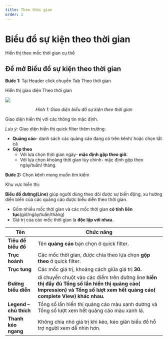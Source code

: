 ```yaml
---
title: Theo thời gian
order: 2
---
```


# Biểu đồ sự kiện theo thời gian
Hiển thị theo mốc thời gian cụ thể
## Để mở Biểu đồ sự kiện theo thời gian

**Bước 1:** Tại Header click chuyển Tab Theo thời gian

Hiển thị giao diện Theo thời gian

![](//images/dai/event-chart-by-timeseries.png)

<center>

*Hình 1: Giao diện biểu đồ sự kiện theo thời gian*

</center>

Giao diện hiển thị với các thông tin mặc định.

*Lưu ý:* Giao diện hiển thị quick filter thêm trường:
* **Quảng cáo**- danh sách các quảng cáo đang có trên kênh/ hoặc chọn tất cả
* **Gộp theo**
    * Với lựa chọn thời gian ngày- **mặc định gộp theo giờ.**
    * Với lựa chọn khoảng thời gian tùy chỉnh- mặc định gộp theo ngày/tuần/ tháng.

**Bước 2:** Chọn kênh mong muốn tìm kiếm

Khu vực hiển thị:

**Biểu đồ đường(Line)** giúp người dùng theo dõi được sự biến động, xu hướng diễn biến của các quảng cáo được biểu diễn theo thời gian.
* Gồm nhiều mốc thời gian và các mốc thời gian **có tính liên tục**(giờ/ngày/tuần/tháng)
* Giá trị của các mốc thời gian là **độc lập với nhau.**


| Tên                    | Chức năng                                                                                                                                                                 |
| ---------------------- | ------------------------------------------------------------------------------------------------------------------------------------------------------------------------- |
| **Tiêu đề biểu đồ**    | Tên **quảng cáo** bạn chọn ở quick filter.                                                                                                                                |
| **Trục hoành**         | Các mốc thời gian, được chia theo lựa chọn **gộp theo** ở quick filter.                                                                                                   |
| **Trục tung**          | Các mốc giá trị, khoảng cách giữa giá trị **30.**                                                                                                                         |
| **Đường biểu diễn**    | di chuyển chuột vào các điểm trên đường line **hiển thị đầy đủ Tổng số lần hiển thị quảng cáo( Impression) và Tổng số lượt xem hết quảng cáo( complete View) khác nhau.** |
| **Legend – chú thích** | Tổng số lần hiển thị quảng cáo màu xanh dương và  Tổng số lượt xem hết quảng cáo màu xanh lá.                                                                             |
| **Thanh kéo ngang**    | Không chia nhỏ giá trị khi kéo, kéo giãn biểu đồ hỗ trợ người xem dễ nhìn hơn.                                                                                            |
